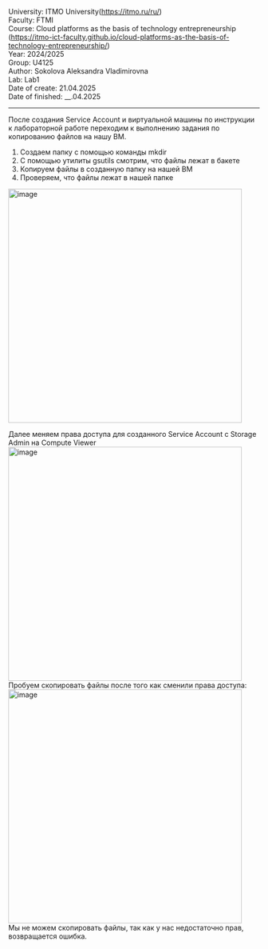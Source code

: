 University: ITMO University(https://itmo.ru/ru/)  
Faculty: FTMI  
Course: Cloud platforms as the basis of technology entrepreneurship (https://itmo-ict-faculty.github.io/cloud-platforms-as-the-basis-of-technology-entrepreneurship/)  
Year: 2024/2025  
Group: U4125  
Author: Sokolova Aleksandra Vladimirovna  
Lab: Lab1  
Date of create: 21.04.2025  
Date of finished: __.04.2025  
___
После создания Service Account и виртуальной машины по инструкции к лабораторной работе переходим к выполнению задания по копированию файлов на нашу ВМ.  
1. Создаем папку с помощью команды mkdir
2. С помощью утилиты gsutils смотрим, что файлы лежат в бакете
3. Копируем файлы в созданную папку на нашей ВМ  
4. Проверяем, что файлы лежат в нашей папке  
<img width="468" alt="image" src="https://github.com/user-attachments/assets/65104ab5-7139-4316-b6df-60884141cbfa" />  

Далее меняем права доступа для созданного Service Account с Storage Admin на Compute Viewer
<img width="468" alt="image" src="https://github.com/user-attachments/assets/39f7e3f1-c50a-4b2d-9cf8-edbc1f513508" />  
Пробуем скопировать файлы после того как сменили права доступа:  
<img width="468" alt="image" src="https://github.com/user-attachments/assets/5403f43d-e124-4a81-b1c0-91ef46c0b823" />  
Мы не можем скопировать файлы, так как у нас недостаточно прав, возвращается ошибка.
